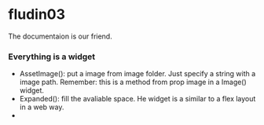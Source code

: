 # fludin03

The documentaion is our friend.

### Everything is a widget

- AssetImage(): put a image from image folder. Just specify a string with a image path. Remember: this is a method from prop image in a Image() widget.
- Expanded(): fill the avaliable space. He widget is a similar to a flex layout in a web way.
- 
